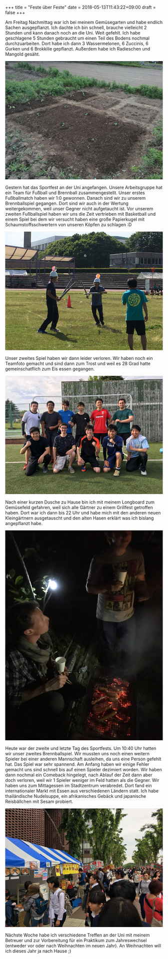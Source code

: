 +++
title = "Feste über Feste"
date = 2018-05-13T11:43:22+09:00
draft = false
+++

Am Freitag Nachmittag war ich bei meinem Gemüsegarten und habe endlich Sachen
ausgepflanzt. Ich dachte ich bin schnell, brauche vielleicht 2 Stunden und kann
danach noch an die Uni. Weit gefehlt. Ich habe geschlagene 5 Stunden gebraucht
um einen Teil des Bodens nochmal durchzuarbeiten. Dort habe ich dann 3
Wassermelonen, 6 Zuccinis, 6 Gurken und 6 Brokkilie gepflanzt. Außerdem habe ich
Radieschen und Mangold gesäht.

![Gemüsefeld](/img/2018_05_13/field.jpg)

Gestern hat das Sportfest an der Uni angefangen. Unsere Arbeitsgruppe hat ein
Team für Fußball und Brennball zusammengestellt. Unser erstes Fußballmatch haben
wir 1:0 gewonnen. Danach sind wir zu unserem Brennballspiel gegangen. Dort sind
wir auch in der Wertung weitergekommen, weil unser Gegner nicht aufgetaucht ist.
Vor unserem zweiten Fußballspiel haben wir uns die Zeit vertrieben mit
Basketball und einem Spiel bei dem wir versucht haben eine große Papierkugel mit
Schaumstoffsschwertern von unseren Köpfen zu schlagen :D

![Schwertspiel](/img/2018_05_13/swordgame.jpg)

Unser zweites Spiel haben wir dann leider verloren. Wir haben noch ein Teamfoto
gemacht und sind dann zum Trost und weil es 28 Grad hatte gemeinschatflich zum
Eis essen gegangen.

![Teamfoto](/img/2018_05_13/soccer.jpg)

Nach einer kurzen Dusche zu Hause bin ich mit meinem Longboard zum Gemüsefeld
gefahren, weil sich alle Gärtner zu einem Grillfest getroffen haben. Dort war
ich dann bis 22 Uhr und habe mich mit den anderen neuen Kleingärtnern
ausgetauscht und den alten Hasen erklärt was ich bislang angepflanzt habe.

![Grillfest](/img/2018_05_13/barbecue.jpg)

Heute war der zweite und letzte Tag des Sportfests. Um 10:40 Uhr hatten wir
unser zweites Brennballspiel. Wir mussten uns noch einen weitern Spieler bei
einer anderen Mannschaft ausleihen, da uns eine Person gefehlt hat. Das Spiel
war sehr spannend. Am Anfang haben wir einige Fehler gemacht uns sind schnell
bis auf einen Spieler dezimiert worden. Wir haben dann nochmal ein Comeback
hingelegt, nach Ablauf der Zeit dann aber doch verloren, weil wir 1 Spieler
weniger im Feld hatten als die Gegner. Wir haben uns zum Mittagessen im
Stadtzentrum verabredet. Dort fand ein internationaler Markt mit Essen aus
verschiedenen Ländern statt. Ich habe thailändische Nudelsuppe, ein
afrikanisches Gebäck und japanische Reisbällchen mit Sesam probiert.

![Futterfest](/img/2018_05_13/festival.jpg)

Nächste Woche habe ich verschiedene Treffen an der Uni mit meinem Betreuer und
zur Vorbereitung für ein Praktikum zum Jahreswechsel (entweder vor oder nach
Weihnachten im neuen Jahr). An Weihnachten will ich dieses Jahr ja nach Hause ;)
